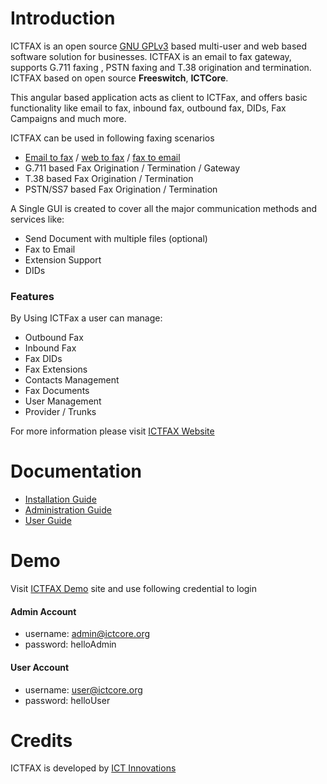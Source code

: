 Introduction
============
ICTFAX is an open source [GNU GPLv3][gpl3] based multi-user and  web based software solution for businesses. ICTFAX is an email to fax gateway, supports G.711 faxing , PSTN faxing and T.38 origination and termination. ICTFAX based on open source __Freeswitch__, __ICTCore__.

This angular based application acts as client to ICTFax, and offers basic functionality like email to fax, inbound fax, outbound fax, DIDs, Fax Campaigns and much more.

ICTFAX can be used in following faxing scenarios

* [Email to fax][emailtofax] / [web to fax][webtofax] / [fax to email][emailtofax]
* G.711 based Fax Origination / Termination / Gateway
* T.38 based Fax Origination / Termination
* PSTN/SS7 based Fax Origination / Termination

A Single GUI is created to cover all the major communication methods and services like:

- Send Document with multiple files (optional)
- Fax to Email
- Extension Support
- DIDs

### Features

By Using ICTFax a user can manage:

  * Outbound Fax
  * Inbound Fax
  * Fax DIDs
  * Fax Extensions
  * Contacts Management
  * Fax Documents
  * User Management
  * Provider / Trunks

For more information please visit [ICTFAX Website][official]

Documentation
=============

* [Installation Guide][install]
* [Administration Guide][admin]
* [User Guide][user]


Demo
====
Visit [ICTFAX Demo][demo] site and use following credential to login

#### Admin Account
* username: admin@ictcore.org
* password: helloAdmin

#### User Account
* username: user@ictcore.org
* password: helloUser


Credits
=======
ICTFAX is developed by [ICT Innovations][developer]

[official]: http://ictfax.org/ "ICTFAX Open Source Online FAX & Email to FAX Solution"
[gpl3]: http://www.gnu.org/licenses/gpl-3.0.html "GNU GPL V.3 License"
[install]: http://ictfax.org/content/ictfax-installation-guide "ICTFAX Installation Guide"
[admin]: http://ictfax.org/content/ictfax-admin-guide "ICTFAX Administration Guide"
[user]: http://ictfax.org/content/ictfax-user-guide "ICTFAX User Guide"
[emailtofax]: http://ictfax.org/fax-services-email-to-fax-software-fax-to-email-server "Email to fax, Fax to Email"
[webtofax]: http://ictfax.org/online-fax-services-web-to-fax-software "Online Fax, Web to fax"
[forum]: http://forum.ictfax.org/ "ICTFAX Discussion Forum"
[demo]: http://demo.ictfax.org/ "ICTFAX Demo"
[developer]: http://www.ictinnovations.com/ "ICT Innovations's official website"
